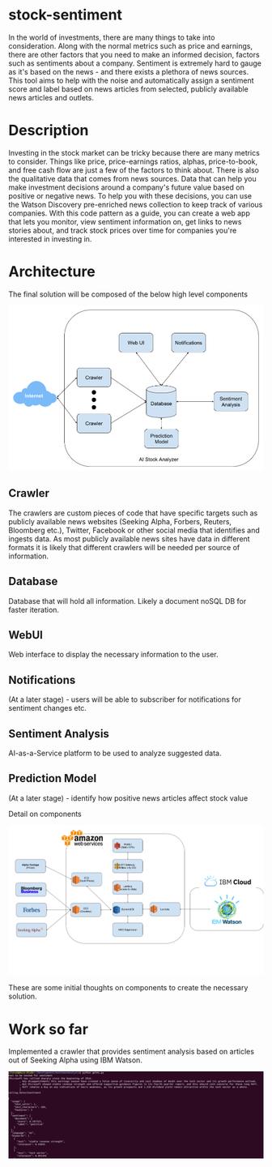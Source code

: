 # stock-sentiment

In the world of investments, there are many things to take into consideration. Along with the normal metrics such as price and earnings, there are other factors that you need to make an informed decision, factors such as sentiments about a company. Sentiment is extremely hard to gauge as it's based on the news - and there exists a plethora of news sources. This tool aims to help with the noise and automatically assign a sentiment score and label based on news articles from selected, publicly available news articles and outlets.

# Description

Investing in the stock market can be tricky because there are many metrics to consider. Things like price, price-earnings ratios, alphas, price-to-book, and free cash flow are just a few of the factors to think about. There is also the qualitative data that comes from news sources. Data that can help you make investment decisions around a company's future value based on positive or negative news. To help you with these decisions, you can use the Watson Discovery pre-enriched news collection to keep track of various companies. With this code pattern as a guide, you can create a web app that lets you monitor, view sentiment information on, get links to news stories about, and track stock prices over time for companies you're interested in investing in.

# Architecture

The final solution will be composed of the below high level components

![10,000ft view](images/10000ft.png?raw=true "10,000 ft view")

## Crawler

The crawlers are custom pieces of code that have specific targets such as publicly available news websites (Seeking Alpha, Forbers, Reuters, Bloomberg etc.), Twitter, Facebook or other social media that identifies and ingests data. As most publicly available news sites have data in different formats it is likely that different crawlers will be needed per source of information.

## Database

Database that will hold all information. Likely a document noSQL DB for faster iteration.

## WebUI

Web interface to display the necessary information to the user.

## Notifications

(At a later stage) - users will be able to subscriber for notifications for sentiment changes etc.

## Sentiment Analysis

AI-as-a-Service platform to be used to analyze suggested data.

## Prediction Model

(At a later stage) - identify how positive news articles affect stock value

Detail on components 

![System components](/images/Components.png?raw=true "Solution Components")

These are some initial thoughts on components to create the necessary solution.


# Work so far

Implemented a crawler that provides sentiment analysis based on articles out of Seeking Alpha using IBM Watson.

![Screenshot](/images/SoFar.png?raw=true "Sentiment Analysis")

